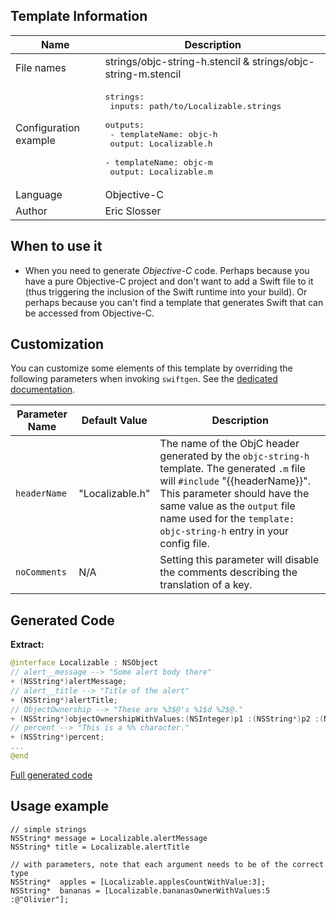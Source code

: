 ## Template Information

| Name      | Description       |
| --------- | ----------------- |
| File names | strings/objc-string-h.stencil & strings/objc-string-m.stencil |
| Configuration example | <pre>strings:<br />  inputs: path/to/Localizable.strings<br />  outputs:<br />    - templateName: objc-h<br />      output: Localizable.h<br />    - templateName: objc-m<br />      output: Localizable.m</pre> |
| Language | Objective-C |
| Author | Eric Slosser |

## When to use it

- When you need to generate *Objective-C* code.  Perhaps because you have a pure Objective-C project and don't want to add a Swift file to it (thus triggering the inclusion of the Swift runtime into your build).  Or perhaps because you can't find a template that generates Swift that can be accessed from Objective-C.

## Customization

You can customize some elements of this template by overriding the following parameters when invoking `swiftgen`. See the [dedicated documentation](../../ConfigFile.md).

| Parameter Name | Default Value   | Description |
| -------------- | --------------- | ----------- |
| `headerName` | "Localizable.h" | The name of the ObjC header generated by the `objc-string-h` template.  The generated `.m` file will `#include` "{{headerName}}".  This parameter should have the same value as the `output` file name used for the `template: objc-string-h` entry in your config file. |
| `noComments` | N/A | Setting this parameter will disable the comments describing the translation of a key. |

## Generated Code

**Extract:**

```swift
@interface Localizable : NSObject
// alert__message --> "Some alert body there"
+ (NSString*)alertMessage;
// alert__title --> "Title of the alert"
+ (NSString*)alertTitle;
// ObjectOwnership --> "These are %3$@'s %1$d %2$@."
+ (NSString*)objectOwnershipWithValues:(NSInteger)p1 :(NSString*)p2 :(NSString*)p3;
// percent --> "This is a %% character."
+ (NSString*)percent;
...
@end
```

[Full generated code](../../../Tests/Fixtures/Generated/Strings/objc-m/localizable.m)

## Usage example

```objc
// simple strings
NSString* message = Localizable.alertMessage
NSString* title = Localizable.alertTitle

// with parameters, note that each argument needs to be of the correct type
NSString*  apples = [Localizable.applesCountWithValue:3];
NSString*  bananas = [Localizable.bananasOwnerWithValues:5 :@"Olivier"];
```
